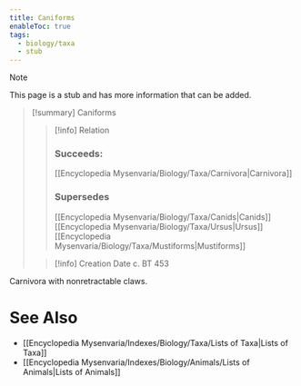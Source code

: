 ```yaml
---
title: Caniforms
enableToc: true
tags:
  - biology/taxa
  - stub
---
```


> [!note]
> This page is a stub and has more information that can be added.

> [!summary] Caniforms
> > [!info] Relation
> > ### Succeeds:
> > [[Encyclopedia Mysenvaria/Biology/Taxa/Carnivora|Carnivora]]
> > ### Supersedes 
> > [[Encyclopedia Mysenvaria/Biology/Taxa/Canids|Canids]]
> > [[Encyclopedia Mysenvaria/Biology/Taxa/Ursus|Ursus]]
> > [[Encyclopedia Mysenvaria/Biology/Taxa/Mustiforms|Mustiforms]]
>
> > [!info] Creation Date
> > c. BT 453

Carnivora with nonretractable claws.

# See Also
- [[Encyclopedia Mysenvaria/Indexes/Biology/Taxa/Lists of Taxa|Lists of Taxa]]
- [[Encyclopedia Mysenvaria/Indexes/Biology/Animals/Lists of Animals|Lists of Animals]]
